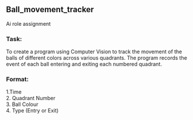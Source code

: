 ## Ball_movement_tracker
Ai role assignment 
### Task:
To create a program using Computer Vision to track the movement of the balls of different colors across various quadrants. The program records the event of each ball entering and exiting each numbered quadrant. 

### Format:
1.Time<br>
2. Quadrant Number<br>
3. Ball Colour<br>
4. Type (Entry or Exit)<br>
